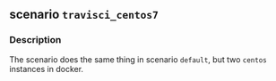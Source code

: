 ## scenario `travisci_centos7`


### Description

The scenario does the same thing in scenario `default`, but two `centos`
instances in docker.
